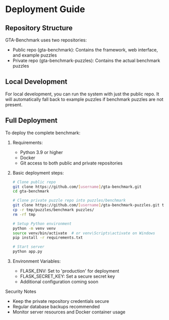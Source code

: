 # Deployment Guide

## Repository Structure
GTA-Benchmark uses two repositories:
- Public repo (gta-benchmark): Contains the framework, web interface, and example puzzles
- Private repo (gta-benchmark-puzzles): Contains the actual benchmark puzzles

## Local Development
For local development, you can run the system with just the public repo. It will automatically fall back to example puzzles if benchmark puzzles are not present.

## Full Deployment
To deploy the complete benchmark:

1. Requirements:
   - Python 3.9 or higher
   - Docker
   - Git access to both public and private repositories

2. Basic deployment steps:
   ```bash
   # Clone public repo
   git clone https://github.com/[username]/gta-benchmark.git
   cd gta-benchmark
   
   # Clone private puzzle repo into puzzles/benchmark
   git clone https://github.com/[username]/gta-benchmark-puzzles.git tmp
   cp -r tmp/puzzles/benchmark puzzles/
   rm -rf tmp
   
   # Setup Python environment
   python -m venv venv
   source venv/bin/activate  # or venv\Scripts\activate on Windows
   pip install -r requirements.txt
   
   # Start server
   python app.py

3. Environment Variables:
   - FLASK_ENV: Set to 'production' for deployment
   - FLASK_SECRET_KEY: Set a secure secret key
   - Additional configuration coming soon

Security Notes
   - Keep the private repository credentials secure
   - Regular database backups recommended
   - Monitor server resources and Docker container usage